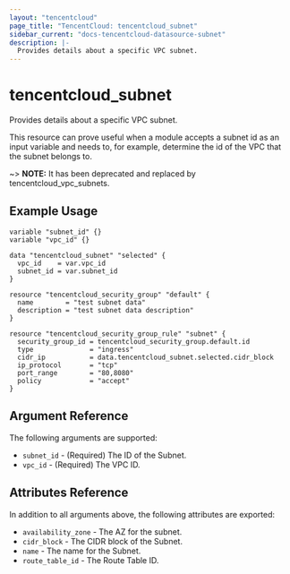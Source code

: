 ```yaml
---
layout: "tencentcloud"
page_title: "TencentCloud: tencentcloud_subnet"
sidebar_current: "docs-tencentcloud-datasource-subnet"
description: |-
  Provides details about a specific VPC subnet.
---
```


# tencentcloud_subnet

Provides details about a specific VPC subnet.

This resource can prove useful when a module accepts a subnet id as an input variable and needs to, for example, determine the id of the VPC that the subnet belongs to.

~> **NOTE:** It has been deprecated and replaced by tencentcloud_vpc_subnets.

## Example Usage

```hcl
variable "subnet_id" {}
variable "vpc_id" {}

data "tencentcloud_subnet" "selected" {
  vpc_id    = var.vpc_id
  subnet_id = var.subnet_id
}

resource "tencentcloud_security_group" "default" {
  name        = "test subnet data"
  description = "test subnet data description"
}

resource "tencentcloud_security_group_rule" "subnet" {
  security_group_id = tencentcloud_security_group.default.id
  type              = "ingress"
  cidr_ip           = data.tencentcloud_subnet.selected.cidr_block
  ip_protocol       = "tcp"
  port_range        = "80,8080"
  policy            = "accept"
}
```

## Argument Reference

The following arguments are supported:

* `subnet_id` - (Required) The ID of the Subnet.
* `vpc_id` - (Required) The VPC ID.

## Attributes Reference

In addition to all arguments above, the following attributes are exported:

* `availability_zone` - The AZ for the subnet.
* `cidr_block` - The CIDR block of the Subnet.
* `name` - The name for the Subnet.
* `route_table_id` - The Route Table ID.


